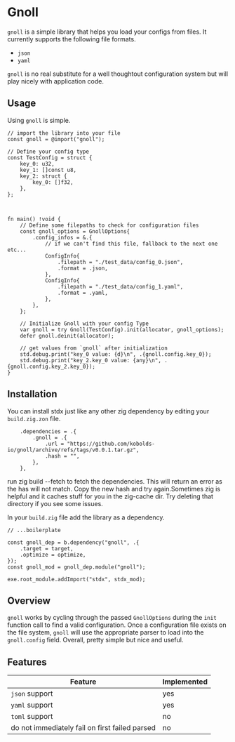 # Gnoll

`gnoll` is a simple library that helps you load your configs from files. It currently supports the following file formats.

- `json`
- `yaml`

`gnoll` is no real substitute for a well thoughtout configuration system but will play nicely with application code.

## Usage

Using `gnoll` is simple.

```zig
// import the library into your file
const gnoll = @import("gnoll");

// Define your config type
const TestConfig = struct {
    key_0: u32,
    key_1: []const u8,
    key_2: struct {
        key_0: []f32,
    },
};



fn main() !void {
    // Define some filepaths to check for configuration files
    const gnoll_options = GnollOptions{
        .config_infos = &.{
            // if we can't find this file, fallback to the next one etc...
            ConfigInfo{
                .filepath = "./test_data/config_0.json",
                .format = .json,
            },
            ConfigInfo{
                .filepath = "./test_data/config_1.yaml",
                .format = .yaml,
            },
        },
    };

    // Initialize Gnoll with your config Type
    var gnoll = try Gnoll(TestConfig).init(allocator, gnoll_options);
    defer gnoll.deinit(allocator);

    // get values from `gnoll` after initialization
    std.debug.print("key_0 value: {d}\n", .{gnoll.config.key_0});
    std.debug.print("key_2.key_0 value: {any}\n", .{gnoll.config.key_2.key_0});
}
```

## Installation

You can install stdx just like any other zig dependency by editing your `build.zig.zon` file.

```zig
    .dependencies = .{
        .gnoll = .{
            .url = "https://github.com/kobolds-io/gnoll/archive/refs/tags/v0.0.1.tar.gz",
            .hash = "",
        },
    },
```

run zig build --fetch to fetch the dependencies. This will return an error as the has will not match. Copy the new hash and try again.Sometimes zig is helpful and it caches stuff for you in the zig-cache dir. Try deleting that directory if you see some issues.

In your `build.zig` file add the library as a dependency.

```zig
// ...boilerplate

const gnoll_dep = b.dependency("gnoll", .{
    .target = target,
    .optimize = optimize,
});
const gnoll_mod = gnoll_dep.module("gnoll");

exe.root_module.addImport("stdx", stdx_mod);
```

## Overview

`gnoll` works by cycling through the passed `GnollOptions` during the `init` function call to find a valid configuration. Once a configuration file exists on the file system, `gnoll` will use the appropriate parser to load into the `gnoll.config` field. Overall, pretty simple but nice and useful.

## Features

| Feature                                        | Implemented |
| ---------------------------------------------- | ----------- |
| `json` support                                 | yes         |
| `yaml` support                                 | yes         |
| `toml` support                                 | no          |
| do not immediately fail on first failed parsed | no          |
